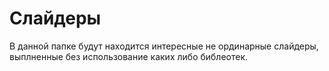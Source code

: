 # Слайдеры

В данной папке будут находится интересные не ординарные слайдеры,
выплненные без использование каких либо библеотек.
